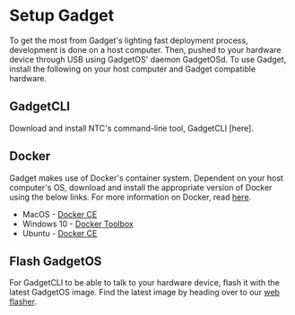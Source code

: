 # Setup Gadget

To get the most from Gadget's lighting fast deployment process, development is done on a host computer. Then, pushed to your hardware device through USB using GadgetOS' daemon GadgetOSd. To use Gadget, install the following on your host computer and Gadget compatible hardware. 

## GadgetCLI

Download and install NTC's command-line tool, GadgetCLI [here]. 

## Docker

Gadget makes use of Docker's container system. Dependent on your host computer's OS, download and install the appropriate version of Docker using the below links. For more information on Docker, read [here](https://www.docker.com/).

* MacOS - [Docker CE](https://store.docker.com/editions/community/docker-ce-desktop-mac?tab=description)
* Windows 10 - [Docker Toolbox](https://www.docker.com/products/docker-toolbox)
* Ubuntu - [Docker CE](https://store.docker.com/editions/community/docker-ce-server-ubuntu?tab=description)

## Flash GadgetOS 

For GadgetCLI to be able to talk to your hardware device, flash it with the latest GadgetOS image. Find the latest image by heading over to our [web flasher](flash.getchip.com/pro). 



	
	
